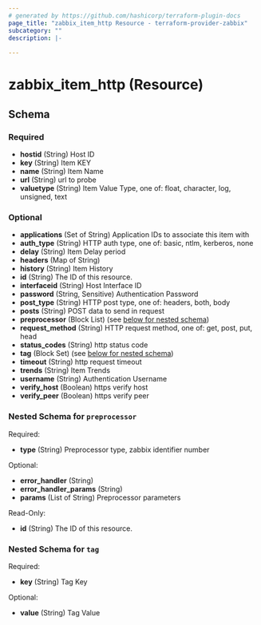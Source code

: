 ```yaml
---
# generated by https://github.com/hashicorp/terraform-plugin-docs
page_title: "zabbix_item_http Resource - terraform-provider-zabbix"
subcategory: ""
description: |-
  
---
```


# zabbix_item_http (Resource)





<!-- schema generated by tfplugindocs -->
## Schema

### Required

- **hostid** (String) Host ID
- **key** (String) Item KEY
- **name** (String) Item Name
- **url** (String) url to probe
- **valuetype** (String) Item Value Type, one of: float, character, log, unsigned, text

### Optional

- **applications** (Set of String) Application IDs to associate this item with
- **auth_type** (String) HTTP auth type, one of: basic, ntlm, kerberos, none
- **delay** (String) Item Delay period
- **headers** (Map of String)
- **history** (String) Item History
- **id** (String) The ID of this resource.
- **interfaceid** (String) Host Interface ID
- **password** (String, Sensitive) Authentication Password
- **post_type** (String) HTTP post type, one of: headers, both, body
- **posts** (String) POST data to send in request
- **preprocessor** (Block List) (see [below for nested schema](#nestedblock--preprocessor))
- **request_method** (String) HTTP request method, one of: get, post, put, head
- **status_codes** (String) http status code
- **tag** (Block Set) (see [below for nested schema](#nestedblock--tag))
- **timeout** (String) http request timeout
- **trends** (String) Item Trends
- **username** (String) Authentication Username
- **verify_host** (Boolean) https verify host
- **verify_peer** (Boolean) https verify peer

<a id="nestedblock--preprocessor"></a>
### Nested Schema for `preprocessor`

Required:

- **type** (String) Preprocessor type, zabbix identifier number

Optional:

- **error_handler** (String)
- **error_handler_params** (String)
- **params** (List of String) Preprocessor parameters

Read-Only:

- **id** (String) The ID of this resource.


<a id="nestedblock--tag"></a>
### Nested Schema for `tag`

Required:

- **key** (String) Tag Key

Optional:

- **value** (String) Tag Value


